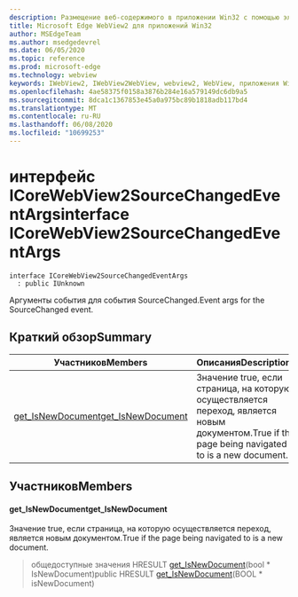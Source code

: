 ```yaml
---
description: Размещение веб-содержимого в приложении Win32 с помощью элемента управления Microsoft Edge WebView2
title: Microsoft Edge WebView2 для приложений Win32
author: MSEdgeTeam
ms.author: msedgedevrel
ms.date: 06/05/2020
ms.topic: reference
ms.prod: microsoft-edge
ms.technology: webview
keywords: IWebView2, IWebView2WebView, webview2, WebView, приложения Win32, Win32, EDGE, ICoreWebView2, ICoreWebView2Controller, элемент управления "веб-браузер", HTML Edge
ms.openlocfilehash: 4ae58375f0158a3876b284e16a579149dc6db9a5
ms.sourcegitcommit: 8dca1c1367853e45a0a975bc89b1818adb117bd4
ms.translationtype: MT
ms.contentlocale: ru-RU
ms.lasthandoff: 06/08/2020
ms.locfileid: "10699253"
---
```

# <span data-ttu-id="14cdc-104">интерфейс ICoreWebView2SourceChangedEventArgs</span><span class="sxs-lookup"><span data-stu-id="14cdc-104">interface ICoreWebView2SourceChangedEventArgs</span></span> 

```
interface ICoreWebView2SourceChangedEventArgs
  : public IUnknown
```

<span data-ttu-id="14cdc-105">Аргументы события для события SourceChanged.</span><span class="sxs-lookup"><span data-stu-id="14cdc-105">Event args for the SourceChanged event.</span></span>

## <span data-ttu-id="14cdc-106">Краткий обзор</span><span class="sxs-lookup"><span data-stu-id="14cdc-106">Summary</span></span>

 <span data-ttu-id="14cdc-107">Участников</span><span class="sxs-lookup"><span data-stu-id="14cdc-107">Members</span></span>                        | <span data-ttu-id="14cdc-108">Описания</span><span class="sxs-lookup"><span data-stu-id="14cdc-108">Descriptions</span></span>
--------------------------------|---------------------------------------------
[<span data-ttu-id="14cdc-109">get_IsNewDocument</span><span class="sxs-lookup"><span data-stu-id="14cdc-109">get_IsNewDocument</span></span>](#get_isnewdocument) | <span data-ttu-id="14cdc-110">Значение true, если страница, на которую осуществляется переход, является новым документом.</span><span class="sxs-lookup"><span data-stu-id="14cdc-110">True if the page being navigated to is a new document.</span></span>

## <span data-ttu-id="14cdc-111">Участников</span><span class="sxs-lookup"><span data-stu-id="14cdc-111">Members</span></span>

#### <span data-ttu-id="14cdc-112">get_IsNewDocument</span><span class="sxs-lookup"><span data-stu-id="14cdc-112">get_IsNewDocument</span></span> 

<span data-ttu-id="14cdc-113">Значение true, если страница, на которую осуществляется переход, является новым документом.</span><span class="sxs-lookup"><span data-stu-id="14cdc-113">True if the page being navigated to is a new document.</span></span>

> <span data-ttu-id="14cdc-114">общедоступные значения HRESULT [get_IsNewDocument](#get_isnewdocument)(bool \* IsNewDocument)</span><span class="sxs-lookup"><span data-stu-id="14cdc-114">public HRESULT [get_IsNewDocument](#get_isnewdocument)(BOOL \* isNewDocument)</span></span>

